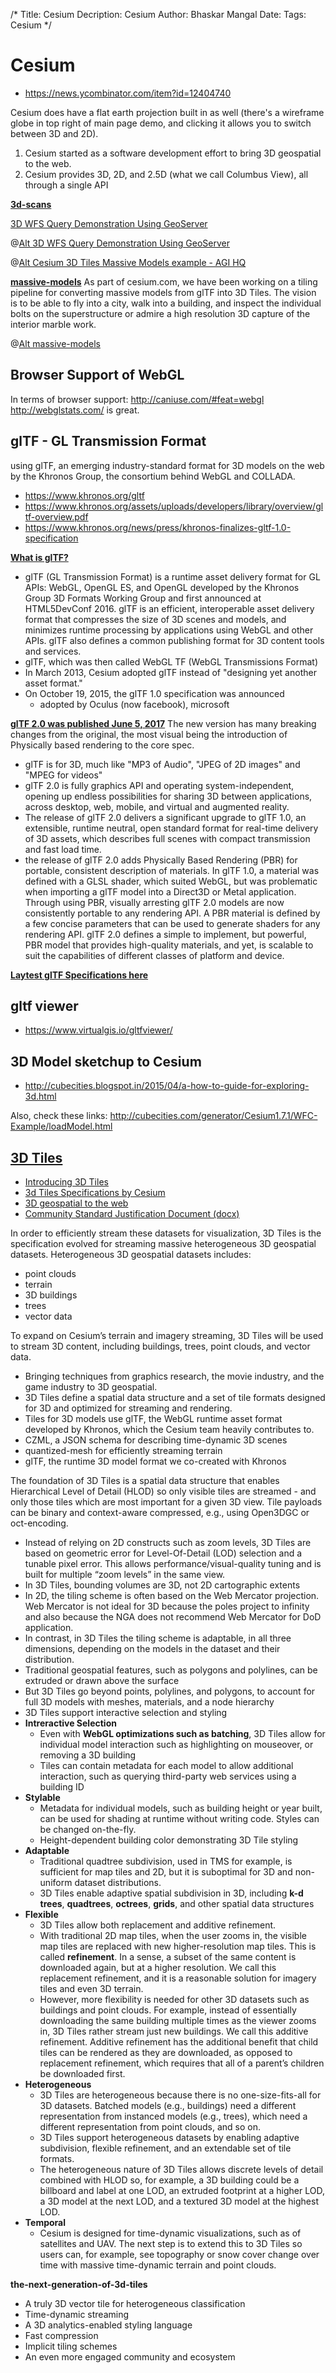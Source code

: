 /*
Title: Cesium
Decription: Cesium
Author: Bhaskar Mangal
Date: 
Tags: Cesium
*/

# Cesium
* https://news.ycombinator.com/item?id=12404740

Cesium does have a flat earth projection built in as well (there's a wireframe globe in top right of main page demo, and clicking it allows you to switch between 3D and 2D).

1. Cesium started as a software development effort to bring 3D geospatial to the web. 
2. Cesium provides 3D, 2D, and 2.5D (what we call Columbus View), all through
a single API

**[3d-scans](https://cesium.com/blog/2017/03/06/3d-scans/)**

[3D WFS Query Demonstration Using GeoServer](https://www.youtube.com/watch?v=SsNlYwbfso8)

@[Alt 3D WFS Query Demonstration Using GeoServer](https://www.youtube.com/watch?v=SsNlYwbfso8)

@[Alt Cesium 3D Tiles Massive Models example - AGI HQ](https://www.youtube.com/watch?v=5Q3RGl1k7x8)

**[massive-models](https://cesium.com/blog/2017/02/21/massive-models/)**
As part of cesium.com, we have been working on a tiling pipeline for converting massive models from glTF into 3D Tiles. The vision is to be able to fly into a city, walk into a building, and inspect the individual bolts on the superstructure or admire a high resolution 3D capture of the interior marble work.

@[Alt massive-models](https://www.youtube.com/watch?v=Fr_sQWROW20)


## Browser Support of WebGL
In terms of browser support: http://caniuse.com/#feat=webgl
http://webglstats.com/ is great.

## glTF - GL Transmission Format
using glTF, an emerging industry-standard format for 3D models on the web by the Khronos Group, the consortium behind WebGL and COLLADA.
* https://www.khronos.org/gltf
* https://www.khronos.org/assets/uploads/developers/library/overview/gltf-overview.pdf
* https://www.khronos.org/news/press/khronos-finalizes-gltf-1.0-specification

**[What is glTF?](https://en.wikipedia.org/wiki/GlTF)**
- glTF (GL Transmission Format) is a runtime asset delivery format for GL APIs: WebGL, OpenGL ES, and OpenGL developed by the Khronos Group 3D Formats Working Group and first announced at HTML5DevConf 2016. glTF is an efficient, interoperable asset delivery format that compresses the size of 3D scenes and models, and minimizes runtime processing by applications using WebGL and other APIs. glTF also defines a common publishing format for 3D content tools and services.
- glTF, which was then called WebGL TF (WebGL Transmissions Format)
- In March 2013, Cesium adopted glTF instead of "designing yet another asset format."
- On October 19, 2015, the glTF 1.0 specification was announced
  - adopted by Oculus (now facebook), microsoft

**[glTF 2.0 was published June 5, 2017](https://www.khronos.org/news/press/khronos-releases-gltf-2.0-specification)**
The new version has many breaking changes from the original, the most visual being the introduction of Physically based rendering to the core spec.
- glTF is for 3D, much like "MP3 of Audio", "JPEG of 2D images" and "MPEG for videos"
- glTF 2.0 is fully graphics API and operating system-independent, opening up endless possibilities for sharing 3D between applications, across desktop, web, mobile, and virtual and augmented reality.
- The release of glTF 2.0 delivers a significant upgrade to glTF 1.0, an extensible, runtime neutral, open standard format for real-time delivery of 3D assets, which describes full scenes with compact transmission and fast load time.
- the release of glTF 2.0 adds Physically Based Rendering (PBR) for portable, consistent description of materials. In glTF 1.0, a material was defined with a GLSL shader, which suited WebGL, but was problematic when importing a glTF model into a Direct3D or Metal application. Through using PBR, visually arresting glTF 2.0 models are now consistently portable to any rendering API. A PBR material is defined by a few concise parameters that can be used to generate shaders for any rendering API. glTF 2.0 defines a simple to implement, but powerful, PBR model that provides high-quality materials, and yet, is scalable to suit the capabilities of different classes of platform and device.

**[Laytest glTF Specifications here](https://github.com/KhronosGroup/glTF)**

## gltf viewer
* https://www.virtualgis.io/gltfviewer/

## 3D Model sketchup to Cesium
* http://cubecities.blogspot.in/2015/04/a-how-to-guide-for-exploring-3d.html

Also, check these links:
http://cubecities.com/generator/Cesium1.7.1/WFC-Example/loadModel.html

## [3D Tiles](https://github.com/AnalyticalGraphicsInc/3d-tiles)
* [Introducing 3D Tiles](https://cesium.com/blog/2015/08/10/introducing-3d-tiles)
* [3d Tiles Specifications by Cesium](https://github.com/AnalyticalGraphicsInc/3d-tiles)
* [3D geospatial to the web](https://cesium.com/blog/2016/09/06/3d-tiles-and-the-ogc)
* [Community Standard Justification Document (docx)](https://portal.opengeospatial.org/files/70040)

In order to efficiently stream these datasets for visualization, 3D Tiles is the specification evolved for streaming massive heterogeneous 3D geospatial datasets. Heterogeneous 3D geospatial datasets includes:
- point clouds
- terrain
- 3D buildings
- trees
- vector data

To expand on Cesium’s terrain and imagery streaming, 3D Tiles will be used to stream 3D content, including buildings, trees, point clouds, and vector data.
- Bringing techniques from graphics research, the movie industry, and the game industry to 3D geospatial.
- 3D Tiles define a spatial data structure and a set of tile formats designed for 3D and optimized for streaming and rendering.
- Tiles for 3D models use glTF, the WebGL runtime asset format developed by Khronos, which the Cesium team heavily contributes to.
- CZML, a JSON schema for describing time-dynamic 3D scenes
- quantized-mesh for efficiently streaming terrain
- glTF, the runtime 3D model format we co-created with Khronos

The foundation of 3D Tiles is a spatial data structure that enables Hierarchical Level of Detail (HLOD) so only visible tiles are streamed - and only those tiles which are most important for a given 3D view. Tile payloads can be binary and context-aware compressed, e.g., using Open3DGC or oct-encoding.
- Instead of relying on 2D constructs such as zoom levels, 3D Tiles are based on geometric error for Level-Of-Detail (LOD) selection and a tunable pixel error. This allows performance/visual-quality tuning and is built for multiple “zoom levels” in the same view.
- In 3D Tiles, bounding volumes are 3D, not 2D cartographic extents
- In 2D, the tiling scheme is often based on the Web Mercator projection. Web Mercator is not ideal for 3D because the poles project to infinity and also because the NGA does not recommend Web Mercator for DoD application.
- In contrast, in 3D Tiles the tiling scheme is adaptable, in all three dimensions, depending on the models in the dataset and their distribution.
- Traditional geospatial features, such as polygons and polylines, can be extruded or drawn above the surface
- But 3D Tiles go beyond points, polylines, and polygons, to account for full 3D models with meshes, materials, and a node hierarchy
- 3D Tiles support interactive selection and styling
- **Intreractive Selection**
  - Even with **WebGL optimizations such as batching**, 3D Tiles allow for individual model interaction such as highlighting on mouseover, or removing a 3D building
  - Tiles can contain metadata for each model to allow additional interaction, such as querying third-party web services using a building ID
- **Stylable**
  - Metadata for individual models, such as building height or year built, can be used for shading at runtime without writing code. Styles can be changed on-the-fly.
  - Height-dependent building color demonstrating 3D Tile styling
- **Adaptable**
  - Traditional quadtree subdivision, used in TMS for example, is sufficient for map tiles and 2D, but it is suboptimal for 3D and non-uniform dataset distributions.
  - 3D Tiles enable adaptive spatial subdivision in 3D, including **k-d trees**, **quadtrees**, **octrees**, **grids**, and other spatial data structures
- **Flexible**
  - 3D Tiles allow both replacement and additive refinement.
  - With traditional 2D map tiles, when the user zooms in, the visible map tiles are replaced with new higher-resolution map tiles. This is called **refinement**. In a sense, a subset of the same content is downloaded again, but at a higher resolution. We call this replacement refinement, and it is a reasonable solution for imagery tiles and even 3D terrain.
  - However, more flexibility is needed for other 3D datasets such as buildings and point clouds. For example, instead of essentially downloading the same building multiple times as the viewer zooms in, 3D Tiles rather stream just new buildings. We call this additive refinement. Additive refinement has the additional benefit that child tiles can be rendered as they are downloaded, as opposed to replacement refinement, which requires that all of a parent’s children be downloaded first.
- **Heterogeneous**
  - 3D Tiles are heterogeneous because there is no one-size-fits-all for 3D datasets. Batched models (e.g., buildings) need a different representation from instanced models (e.g., trees), which need a different representation from point clouds, and so on.
  - 3D Tiles support heterogeneous datasets by enabling adaptive subdivision, flexible refinement, and an extendable set of tile formats.
  - The heterogeneous nature of 3D Tiles allows discrete levels of detail combined with HLOD so, for example, a 3D building could be a billboard and label at one LOD, an extruded footprint at a higher LOD, a 3D model at the next LOD, and a textured 3D model at the highest LOD.
- **Temporal**
  - Cesium is designed for time-dynamic visualizations, such as of satellites and UAV. The next step is to extend this to 3D Tiles so users can, for example, see topography or snow cover change over time with massive time-dynamic terrain and point clouds.

**the-next-generation-of-3d-tiles**
- A truly 3D vector tile for heterogeneous classification
- Time-dynamic streaming
- A 3D analytics-enabled styling language
- Fast compression
- Implicit tiling schemes
- An even more engaged community and ecosystem

